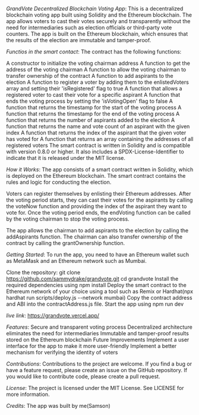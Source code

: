 _GrandVote Decentralized Blockchain Voting App_:
This is a decentralized blockchain voting app built using Solidity and the Ethereum blockchain. The app allows voters to cast their votes securely and transparently without the need for intermediaries such as election officials or third-party vote counters. The app is built on the Ethereum blockchain, which ensures that the results of the election are immutable and tamper-proof.

_Functios in the smart contact_:
The contract has the following functions:

A constructor to initialize the voting chairman address
A function to get the address of the voting chairman
A function to allow the voting chairman to transfer ownership of the contract
A function to add aspirants to the election
A function to register a voter by adding them to the enlistedVoters array and setting their 'isRegistered' flag to true
A function that allows a registered voter to cast their vote for a specific aspirant
A function that ends the voting process by setting the 'isVotingOpen' flag to false
A function that returns the timestamp for the start of the voting process
A function that returns the timestamp for the end of the voting process
A function that returns the number of aspirants added to the election
A function that returns the name and vote count of an aspirant with the given index
A function that returns the index of the aspirant that the given voter has voted for
A function that returns an array containing the addresses of all registered voters
The smart contract is written in Solidity and is compatible with version 0.8.0 or higher. It also includes a SPDX-License-Identifier to indicate that it is released under the MIT license.

_How it Works_:
The app consists of a smart contract written in Solidity, which is deployed on the Ethereum blockchain. The smart contract contains the rules and logic for conducting the election.

Voters can register themselves by enlisting their Ethereum addresses. After the voting period starts, they can cast their votes for the aspirants by calling the voteNow function and providing the index of the aspirant they want to vote for. Once the voting period ends, the endVoting function can be called by the voting chairman to stop the voting process.

The app allows the chairman to add aspirants to the election by calling the addAspirants function. The chairman can also transfer ownership of the contract by calling the grantOwnership function.

_Getting Started_:
To run the app, you need to have an Ethereum wallet such as MetaMask and an Ethereum network such as Mumbai.

Clone the repository:
git clone https://github.com/sammydrake/grandvote.git
cd grandvote
Install the required dependencies using npm install
Deploy the smart contract to the Ethereum network of your choice using a tool such as Remix or Hardhat(npx hardhat run scripts/deploy.js --network mumbai)
Copy the contract address and ABI into the contractAddress.js file.
Start the app using npm run dev

_live link_:
https://grandvote.vercel.app/

_Features_:
Secure and transparent voting process
Decentralized architecture eliminates the need for intermediaries
Immutable and tamper-proof results stored on the Ethereum blockchain
Future Improvements
Implement a user interface for the app to make it more user-friendly
Implement a better mechanism for verifying the identity of voters

_Contributions_:
Contributions to the project are welcome. If you find a bug or have a feature request, please create an issue on the GitHub repository. If you would like to contribute code, please create a pull request.

_License_:
The project is licensed under the MIT License. See LICENSE for more information.

_Credits_:
The app was built by me(Samson)
